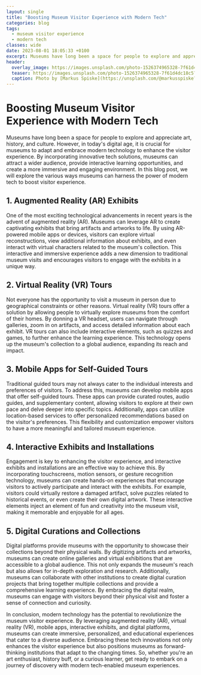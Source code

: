 ```yaml
---
layout: single
title: "Boosting Museum Visitor Experience with Modern Tech"
categories: blog
tags:
  - museum visitor experience
  - modern tech
classes: wide
date: 2023-08-01 18:05:33 +0100
excerpt: Museums have long been a space for people to explore and appreciate art, history, and culture.
header:
  overlay_image: https://images.unsplash.com/photo-1526374965328-7f61d4dc18c5?crop=entropy&cs=tinysrgb&fit=max&fm=jpg&ixid=M3w0Nzk0ODB8MHwxfHNlYXJjaHw0fHxtdXNldW0lMjB2aXNpdG9yJTIwZXhwZXJpZW5jZSUyQyUyMG1vZGVybiUyMHRlY2h8ZW58MHwwfHx8MTY5MDkwNTkyNnww&ixlib=rb-4.0.3&q=80&w=1080
  teaser: https://images.unsplash.com/photo-1526374965328-7f61d4dc18c5?crop=entropy&cs=tinysrgb&fit=max&fm=jpg&ixid=M3w0Nzk0ODB8MHwxfHNlYXJjaHw0fHxtdXNldW0lMjB2aXNpdG9yJTIwZXhwZXJpZW5jZSUyQyUyMG1vZGVybiUyMHRlY2h8ZW58MHwwfHx8MTY5MDkwNTkyNnww&ixlib=rb-4.0.3&q=80&w=400
  caption: Photo by [Markus Spiske](https://unsplash.com/@markusspiske?utm_source=peoplecounter&utm_medium=referral) on [Unsplash](https://unsplash.com/?utm_source=peoplecounter&utm_medium=referral)
---
```


# Boosting Museum Visitor Experience with Modern Tech

Museums have long been a space for people to explore and appreciate art, history, and culture. However, in today's digital age, it is crucial for museums to adapt and embrace modern technology to enhance the visitor experience. By incorporating innovative tech solutions, museums can attract a wider audience, provide interactive learning opportunities, and create a more immersive and engaging environment. In this blog post, we will explore the various ways museums can harness the power of modern tech to boost visitor experience.

## 1. Augmented Reality (AR) Exhibits

One of the most exciting technological advancements in recent years is the advent of augmented reality (AR). Museums can leverage AR to create captivating exhibits that bring artifacts and artworks to life. By using AR-powered mobile apps or devices, visitors can explore virtual reconstructions, view additional information about exhibits, and even interact with virtual characters related to the museum's collection. This interactive and immersive experience adds a new dimension to traditional museum visits and encourages visitors to engage with the exhibits in a unique way.

## 2. Virtual Reality (VR) Tours

Not everyone has the opportunity to visit a museum in person due to geographical constraints or other reasons. Virtual reality (VR) tours offer a solution by allowing people to virtually explore museums from the comfort of their homes. By donning a VR headset, users can navigate through galleries, zoom in on artifacts, and access detailed information about each exhibit. VR tours can also include interactive elements, such as quizzes and games, to further enhance the learning experience. This technology opens up the museum's collection to a global audience, expanding its reach and impact.

## 3. Mobile Apps for Self-Guided Tours

Traditional guided tours may not always cater to the individual interests and preferences of visitors. To address this, museums can develop mobile apps that offer self-guided tours. These apps can provide curated routes, audio guides, and supplementary content, allowing visitors to explore at their own pace and delve deeper into specific topics. Additionally, apps can utilize location-based services to offer personalized recommendations based on the visitor's preferences. This flexibility and customization empower visitors to have a more meaningful and tailored museum experience.

## 4. Interactive Exhibits and Installations

Engagement is key to enhancing the visitor experience, and interactive exhibits and installations are an effective way to achieve this. By incorporating touchscreens, motion sensors, or gesture recognition technology, museums can create hands-on experiences that encourage visitors to actively participate and interact with the exhibits. For example, visitors could virtually restore a damaged artifact, solve puzzles related to historical events, or even create their own digital artwork. These interactive elements inject an element of fun and creativity into the museum visit, making it memorable and enjoyable for all ages.

## 5. Digital Curations and Collections

Digital platforms provide museums with the opportunity to showcase their collections beyond their physical walls. By digitizing artifacts and artworks, museums can create online galleries and virtual exhibitions that are accessible to a global audience. This not only expands the museum's reach but also allows for in-depth exploration and research. Additionally, museums can collaborate with other institutions to create digital curation projects that bring together multiple collections and provide a comprehensive learning experience. By embracing the digital realm, museums can engage with visitors beyond their physical visit and foster a sense of connection and curiosity.

In conclusion, modern technology has the potential to revolutionize the museum visitor experience. By leveraging augmented reality (AR), virtual reality (VR), mobile apps, interactive exhibits, and digital platforms, museums can create immersive, personalized, and educational experiences that cater to a diverse audience. Embracing these tech innovations not only enhances the visitor experience but also positions museums as forward-thinking institutions that adapt to the changing times. So, whether you're an art enthusiast, history buff, or a curious learner, get ready to embark on a journey of discovery with modern tech-enabled museum experiences.